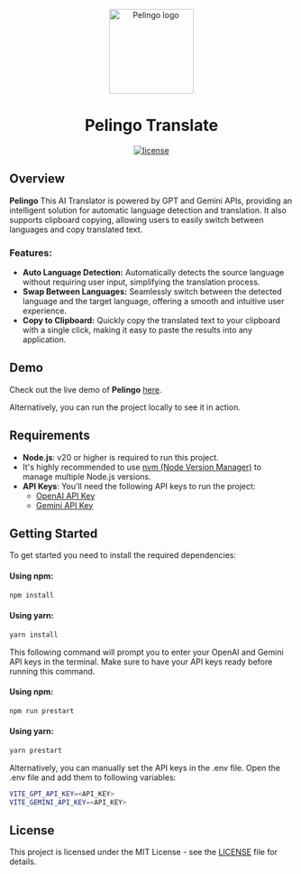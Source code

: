 <p align="center">
  <a href="https://github.com/amrw-js/pelingo" rel="noopener" target="_blank"><img width="150" height="150" src="https://i.ibb.co/BnZjP2h/logo.png" alt="Pelingo logo"></a>
</p>

<h1 align="center">Pelingo Translate</h1>

<div align="center">

[![license](https://img.shields.io/badge/license-MIT-blue.svg)](https://github.com/your-repo/your-project/blob/main/LICENSE)

</div>

## Overview

**Pelingo** This AI Translator is powered by GPT and Gemini APIs, providing an intelligent solution for automatic language detection and translation. It also supports clipboard copying, allowing users to easily switch between languages and copy translated text.

### Features:
- **Auto Language Detection:** Automatically detects the source language without requiring user input, simplifying the translation process.
- **Swap Between Languages:** Seamlessly switch between the detected language and the target language, offering a smooth and intuitive user experience.
- **Copy to Clipboard:** Quickly copy the translated text to your clipboard with a single click, making it easy to paste the results into any application.

## Demo

Check out the live demo of **Pelingo** [here](https://pelingo-nitc.vercel.app).

Alternatively, you can run the project locally to see it in action.


## Requirements

- **Node.js**: v20 or higher is required to run this project.
- It's highly recommended to use [nvm (Node Version Manager)](https://github.com/nvm-sh/nvm) to manage multiple Node.js versions.
- **API Keys**: You'll need the following API keys to run the project:
  - [OpenAI API Key](https://platform.openai.com/signup)
  - [Gemini API Key](https://aistudio.google.com)


## Getting Started

To get started you need to install the required dependencies:

#### Using npm:
```bash
npm install
```

#### Using yarn:
```bash
yarn install
```

This following command will prompt you to enter your OpenAI and Gemini API keys in the terminal. Make sure to have your API keys ready before running this command.


#### Using npm:
```bash
npm run prestart
```

#### Using yarn:
```bash
yarn prestart
```

Alternatively, you can manually set the API keys in the .env file. Open the .env file and add them to following variables:

```bash
VITE_GPT_API_KEY=<API_KEY>
VITE_GEMINI_API_KEY=<API_KEY>
```

## License

This project is licensed under the MIT License - see the [LICENSE](./LICENSE) file for details.